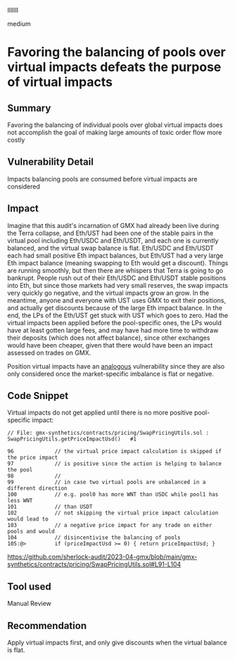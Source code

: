 IllIllI

medium

# Favoring the balancing of pools over virtual impacts defeats the purpose of virtual impacts

## Summary

Favoring the balancing of individual pools over global virtual impacts does not accomplish the goal of making large amounts of toxic order flow more costly


## Vulnerability Detail

Impacts balancing pools are consumed before virtual impacts are considered


## Impact

Imagine that this audit's incarnation of GMX had already been live during the Terra collapse, and Eth/UST had been one of the stable pairs in the virtual pool including Eth/USDC and Eth/USDT, and each one is currently balanced, and the virtual swap balance is flat. Eth/USDC and Eth/USDT each had small positive Eth impact balances, but Eth/UST had a very large Eth impact balance (meaning swapping to Eth would get a discount). Things are running smoothly, but then there are whispers that Terra is going to go bankrupt. People rush out of their Eth/USDC and Eth/USDT stable positions into Eth, but since those markets had very small reserves, the swap impacts very quickly go negative, and the virtual impacts grow an grow. In the meantime, anyone and everyone with UST uses GMX to exit their positions, and actually get discounts because of the large Eth impact balance. In the end, the LPs of the Eth/UST get stuck with UST which goes to zero. Had the virtual impacts been applied before the pool-specific ones, the LPs would have at least gotten large fees, and may have had more time to withdraw their deposits (which does not affect balance), since other exchanges would have been cheaper, given that there would have been an impact assessed on trades on GMX.

Position virtual impacts have an [analogous](https://github.com/sherlock-audit/2023-04-gmx/blob/main/gmx-synthetics/contracts/pricing/PositionPricingUtils.sol#L233) vulnerability since they are also only considered once the market-specific imbalance is flat or negative.


## Code Snippet

Virtual impacts do not get applied until there is no more positive pool-specific impact:
```solidity
// File: gmx-synthetics/contracts/pricing/SwapPricingUtils.sol : SwapPricingUtils.getPriceImpactUsd()   #1

96             // the virtual price impact calculation is skipped if the price impact
97             // is positive since the action is helping to balance the pool
98             //
99             // in case two virtual pools are unbalanced in a different direction
100            // e.g. pool0 has more WNT than USDC while pool1 has less WNT
101            // than USDT
102            // not skipping the virtual price impact calculation would lead to
103            // a negative price impact for any trade on either pools and would
104            // disincentivise the balancing of pools
105:@>         if (priceImpactUsd >= 0) { return priceImpactUsd; }
```
https://github.com/sherlock-audit/2023-04-gmx/blob/main/gmx-synthetics/contracts/pricing/SwapPricingUtils.sol#L91-L104


## Tool used

Manual Review


## Recommendation

Apply virtual impacts first, and only give discounts when the virtual balance is flat.


